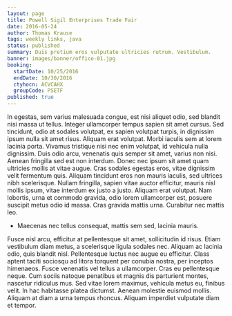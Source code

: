 ```yaml
---
layout: page
title: Powell Sigil Enterprises Trade Fair
date: 2016-05-24
author: Thomas Krause
tags: weekly links, java
status: published
summary: Duis pretium eros vulputate ultricies rutrum. Vestibulum.
banner: images/banner/office-01.jpg
booking:
  startDate: 10/25/2016
  endDate: 10/30/2016
  ctyhocn: ACVCAHX
  groupCode: PSETF
published: true
---
```

In egestas, sem varius malesuada congue, est nisi aliquet odio, sed blandit nisi massa ut tellus. Integer ullamcorper tempus sapien sit amet cursus. Sed tincidunt, odio at sodales volutpat, ex sapien volutpat turpis, in dignissim ipsum nulla sit amet risus. Aliquam erat volutpat. Morbi iaculis sem at lorem lacinia porta. Vivamus tristique nisi nec enim volutpat, id vehicula nulla dignissim. Duis odio arcu, venenatis quis semper sit amet, varius non nisi. Aenean fringilla sed est non interdum. Donec nec ipsum sit amet quam ultricies mollis at vitae augue. Cras sodales egestas eros, vitae dignissim velit fermentum quis. Aliquam tincidunt eros non mauris iaculis, sed ultrices nibh scelerisque. Nullam fringilla, sapien vitae auctor efficitur, mauris nisl mollis ipsum, vitae interdum ex justo a justo. Aliquam erat volutpat. Nam lobortis, urna et commodo gravida, odio lorem ullamcorper est, posuere suscipit metus odio id massa. Cras gravida mattis urna. Curabitur nec mattis leo.

* Maecenas nec tellus consequat, mattis sem sed, lacinia mauris.

Fusce nisl arcu, efficitur at pellentesque sit amet, sollicitudin id risus. Etiam vestibulum diam metus, a scelerisque ligula sodales nec. Aliquam ac lacinia odio, quis blandit nisl. Pellentesque luctus nec augue eu efficitur. Class aptent taciti sociosqu ad litora torquent per conubia nostra, per inceptos himenaeos. Fusce venenatis vel tellus a ullamcorper. Cras eu pellentesque neque. Cum sociis natoque penatibus et magnis dis parturient montes, nascetur ridiculus mus. Sed vitae lorem maximus, vehicula metus eu, finibus velit. In hac habitasse platea dictumst. Aenean molestie euismod mollis. Aliquam at diam a urna tempus rhoncus. Aliquam imperdiet vulputate diam et tempor.

